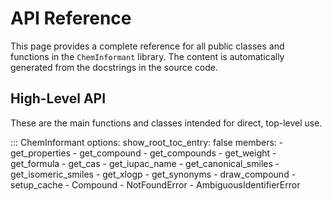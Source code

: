 # API Reference

This page provides a complete reference for all public classes and functions in the `ChemInformant` library. The content is automatically generated from the docstrings in the source code.

## High-Level API

These are the main functions and classes intended for direct, top-level use.

::: ChemInformant
    options:
      show_root_toc_entry: false
      members:
        - get_properties
        - get_compound
        - get_compounds
        - get_weight
        - get_formula
        - get_cas
        - get_iupac_name
        - get_canonical_smiles
        - get_isomeric_smiles
        - get_xlogp
        - get_synonyms
        - draw_compound
        - setup_cache
        - Compound
        - NotFoundError
        - AmbiguousIdentifierError